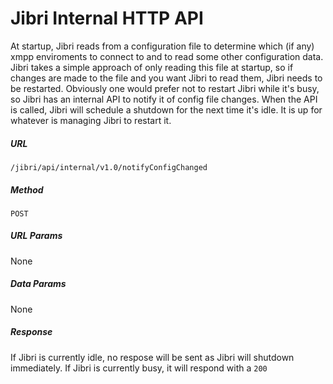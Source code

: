 # Jibri Internal HTTP API
At startup, Jibri reads from a configuration file to determine which (if any) xmpp enviroments to connect to and to read some other configuration data.  Jibri takes a simple approach of only reading this file at startup, so if changes are made to the file and you want Jibri to read them, Jibri needs to be restarted.  Obviously one would prefer not to restart Jibri while it's busy, so Jibri has an internal API to notify it of config file changes.  When the API is called, Jibri will schedule a shutdown for the next time it's idle.  It is up for whatever is managing Jibri to restart it.

##### URL
`/jibri/api/internal/v1.0/notifyConfigChanged`
##### Method
`POST`
##### URL Params
None
##### Data Params
None
##### Response
If Jibri is currently idle, no respose will be sent as Jibri will shutdown immediately.  If Jibri is currently busy, it will respond with a `200`
